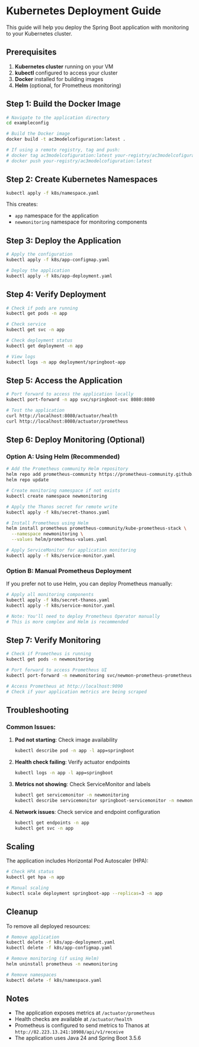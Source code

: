 # Kubernetes Deployment Guide

This guide will help you deploy the Spring Boot application with monitoring to your Kubernetes cluster.

## Prerequisites

1. **Kubernetes cluster** running on your VM
2. **kubectl** configured to access your cluster
3. **Docker** installed for building images
4. **Helm** (optional, for Prometheus monitoring)

## Step 1: Build the Docker Image

```bash
# Navigate to the application directory
cd exampleconfig

# Build the Docker image
docker build -t ac3modelcofiguration:latest .

# If using a remote registry, tag and push:
# docker tag ac3modelcofiguration:latest your-registry/ac3modelcofiguration:latest
# docker push your-registry/ac3modelcofiguration:latest
```

## Step 2: Create Kubernetes Namespaces

```bash
kubectl apply -f k8s/namespace.yaml
```

This creates:
- `app` namespace for the application
- `newmonitoring` namespace for monitoring components

## Step 3: Deploy the Application

```bash
# Apply the configuration
kubectl apply -f k8s/app-configmap.yaml

# Deploy the application
kubectl apply -f k8s/app-deployment.yaml
```

## Step 4: Verify Deployment

```bash
# Check if pods are running
kubectl get pods -n app

# Check service
kubectl get svc -n app

# Check deployment status
kubectl get deployment -n app

# View logs
kubectl logs -n app deployment/springboot-app
```

## Step 5: Access the Application

```bash
# Port forward to access the application locally
kubectl port-forward -n app svc/springboot-svc 8080:8080

# Test the application
curl http://localhost:8080/actuator/health
curl http://localhost:8080/actuator/prometheus
```

## Step 6: Deploy Monitoring (Optional)

### Option A: Using Helm (Recommended)

```bash
# Add the Prometheus community Helm repository
helm repo add prometheus-community https://prometheus-community.github.io/helm-charts
helm repo update

# Create monitoring namespace if not exists
kubectl create namespace newmonitoring

# Apply the Thanos secret for remote write
kubectl apply -f k8s/secret-thanos.yaml

# Install Prometheus using Helm
helm install prometheus prometheus-community/kube-prometheus-stack \
  --namespace newmonitoring \
  --values helm/prometheus-values.yaml

# Apply ServiceMonitor for application monitoring
kubectl apply -f k8s/service-monitor.yaml
```

### Option B: Manual Prometheus Deployment

If you prefer not to use Helm, you can deploy Prometheus manually:

```bash
# Apply all monitoring components
kubectl apply -f k8s/secret-thanos.yaml
kubectl apply -f k8s/service-monitor.yaml

# Note: You'll need to deploy Prometheus Operator manually
# This is more complex and Helm is recommended
```

## Step 7: Verify Monitoring

```bash
# Check if Prometheus is running
kubectl get pods -n newmonitoring

# Port forward to access Prometheus UI
kubectl port-forward -n newmonitoring svc/newmon-prometheus-prometheus 9090:9090

# Access Prometheus at http://localhost:9090
# Check if your application metrics are being scraped
```

## Troubleshooting

### Common Issues:

1. **Pod not starting**: Check image availability
   ```bash
   kubectl describe pod -n app -l app=springboot
   ```

2. **Health check failing**: Verify actuator endpoints
   ```bash
   kubectl logs -n app -l app=springboot
   ```

3. **Metrics not showing**: Check ServiceMonitor and labels
   ```bash
   kubectl get servicemonitor -n newmonitoring
   kubectl describe servicemonitor springboot-servicemonitor -n newmonitoring
   ```

4. **Network issues**: Check service and endpoint configuration
   ```bash
   kubectl get endpoints -n app
   kubectl get svc -n app
   ```

## Scaling

The application includes Horizontal Pod Autoscaler (HPA):

```bash
# Check HPA status
kubectl get hpa -n app

# Manual scaling
kubectl scale deployment springboot-app --replicas=3 -n app
```

## Cleanup

To remove all deployed resources:

```bash
# Remove application
kubectl delete -f k8s/app-deployment.yaml
kubectl delete -f k8s/app-configmap.yaml

# Remove monitoring (if using Helm)
helm uninstall prometheus -n newmonitoring

# Remove namespaces
kubectl delete -f k8s/namespace.yaml
```

## Notes

- The application exposes metrics at `/actuator/prometheus`
- Health checks are available at `/actuator/health`
- Prometheus is configured to send metrics to Thanos at `http://82.223.13.241:10908/api/v1/receive`
- The application uses Java 24 and Spring Boot 3.5.6